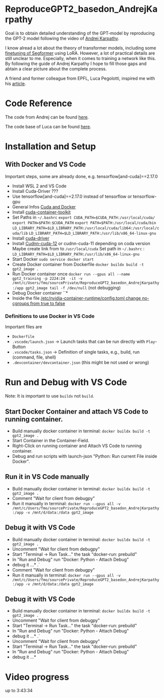 # ReproduceGPT2_basedon_AndrejKarpathy
Goal is to obtain detailed understanding of the GPT-model by reproducing the GPT-2 model following the video of  [Andrej Karpathy](https://www.youtube.com/watch?v=l8pRSuU81PU).

I know alread a lot about the theory of transformer models, including some [finetuning of Segformer](https://github.com/FabianMoenkeberg/SegFormer) using LoRA. However, a lot of practical details are still unclear to me. Especially, when it comes to training  a network like this.
By following the guide of Andrej Karpathy I hope to fill those gaps and abtain a clear picture about the complete process.

A friend and former colleague from EPFL, Luca Pegolotti, inspired me with his [article](https://medium.com/@pegolotti.luca/lets-reproduce-gpt-2-again-368711e0d1c5).

# Code Reference
The code from Andrej can be found [here](https://github.com/karpathy/build-nanogpt).

The code base of Luca can be found [here](https://github.com/lucapegolotti/gpt-2).


# Installation and Setup
## With Docker and VS Code
Important steps, some are already done, e.g. tensorflow[and-cuda]==2.17.0
* Install WSL 2 and VS Code
* Install Cuda-Driver ???
* Use tensorflow[and-cuda]==2.17.0 instead of tensorflow or tensorflow-gpu
* General Infos [Cuda and Docker ](https://docs.nvidia.com/ai-enterprise/deployment/vmware/latest/docker.html)
* Install [cuda-container-toolkit](https://docs.nvidia.com/datacenter/cloud-native/container-toolkit/latest/install-guide.html#installing-the-nvidia-container-toolkit)
* Set Paths in `~/.bashrc` 
  `export CUDA_PATH=$CUDA_PATH:/usr/local/cuda/`
  `export PATH=$PATH:$CUDA_PATH`
  `export PATH=$PATH:/usr/local/cuda/bin`
  `LD_LIBRARY_PATH=$LD_LIBRARY_PATH:/usr/local/cuda/lib64:/usr/local/cuda/lib`
  `LD_LIBRARY_PATH=$LD_LIBRARY_PATH:/usr/lib/x86_64-linux-gnu`
* Install [cuda-driver]()
* Install [Cudnn-cuda-12](https://developer.nvidia.com/cudnn-downloads?target_os=Linux&target_arch=x86_64&Distribution=Ubuntu&target_version=22.04&target_type=deb_local) or cudnn-cuda-11 depending on coda version
  Maybe create link from to `/usr/local/cuda`
  Set path in `~/.bashrc` :  `LD_LIBRARY_PATH=$LD_LIBRARY_PATH:/usr/lib/x86_64-linux-gnu`
* Start Docker `sudo service docker start`
* Create Docker container from Dockerfile `docker buildx build -t gpt2_image .`
* Run Docker container once `docker run --gpus all --name gpt2_training -p 2224:24  -it -v /mnt/c/Users/fmo/sourcePrivate/ReproduceGPT2_basedon_AndrejKarpathy:/app gpt2_image tail -f /dev/null` (not debugging)
* Debug Docker container ``*
* Inside the file [/etc/nvidia-container-runtime/config.toml change no-cgroups from true to false](https://github.com/microsoft/WSL/issues/9962#issuecomment-2066459177)
  
### Definitions to use Docker in VS Code
Important files are 
* `Dockerfile`
* `.vscode/launch.json` -> Launch tasks that can be run directly with `Play`-Button 
* `.vscode/tasks.json` -> Definition of single tasks, e.g., build, run (command, file, shell)
* `.devcontainer/devcontainer.json` (this might be not used or wrong)


# Run and Debug with VS Code
Note: It is important to use `buildx` not `build`.

## Start Docker Container and attach VS Code to running container.
* Build manually docker container in terminal: `docker buildx build -t gpt2_image .`
* Start Container in the Container-Field.
* Right-Click on running container and Attach VS Code to running container.
* Debug and run scripts with launch-json "Python: Run current File inside Docker".

## Run it in VS Code manually
* Build manually docker container in terminal: `docker buildx build -t gpt2_image .`
* Comment "Wait for client from debugpy"
* Run it manually in terminal: `docker run --gpus all -v /mnt/c/Users/fmo/sourcePrivate/ReproduceGPT2_basedon_AndrejKarpathy:/app -v /mnt/d/data:/data gpt2_image`

## Debug it with VS Code

* Build manually docker container in terminal: `docker buildx build -t gpt2_image .`
* Uncomment "Wait for client from debugpy"
* Start "Terminal -> Run Task..." the task "docker-run: prebuild"
* In "Run and Debug" run "Docker: Python - Attach Debug"
* debug it ...*
 .`
* Comment "Wait for client from debugpy"
* Run it manually in terminal: `docker run --gpus all -v /mnt/c/Users/fmo/sourcePrivate/ReproduceGPT2_basedon_AndrejKarpathy:/app -v /mnt/d/data:/data gpt2_image`

## Debug it with VS Code

* Build manually docker container in terminal: `docker buildx build -t gpt2_image .`
* Uncomment "Wait for client from debugpy"
* Start "Terminal -> Run Task..." the task "docker-run: prebuild"
* In "Run and Debug" run "Docker: Python - Attach Debug"
* debug it ...*
 .`
* Uncomment "Wait for client from debugpy"
* Start "Terminal -> Run Task..." the task "docker-run: prebuild"
* In "Run and Debug" run "Docker: Python - Attach Debug"
* debug it ...*

# Video progress
up to 3:43:34